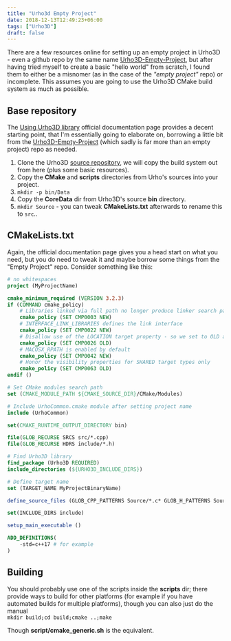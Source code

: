 ```yaml
---
title: "Urho3d Empty Project"
date: 2018-12-13T12:49:23+06:00
tags: ["Urho3D"]
draft: false
---
```


There are a few resources online for setting up an empty project in Urho3D - even a github repo by the same name [Urho3D-Empty-Project](https://github.com/ArnisLielturks/Urho3D-Empty-Project), but after having tried myself to create a basic "hello world" from scratch, I found them to either be a misnomer (as in the case of the _"empty project"_ repo) or incomplete. This assumes you are going to use the Urho3D CMake build system as much as possible.

<!--more-->

## Base repository
The [Using Urho3D library](https://urho3d.github.io/documentation/1.7/_using_library.html) official documentation page provides a decent starting point, that I'm essentially going to elaborate on, borrowing a little bit from the [Urho3D-Empty-Project](https://github.com/ArnisLielturks/Urho3D-Empty-Project) (which sadly is far more than an empty project) repo as needed.

1. Clone the Urho3D [source repository](https://github.com/urho3d/Urho3D), we will copy the build system out from here (plus some basic resources).
1. Copy the **CMake** and **scripts** directories from Urho's sources into your project.
1. ```mkdir -p bin/Data```
1. Copy the **CoreData** dir from Urho3D's source **bin** directory.
1. `mkdir Source` - you can tweak **CMakeLists.txt** afterwards to rename this to `src`..

## CMakeLists.txt
Again, the official documentation page gives you a head start on what you need, but you do need to tweak it and maybe borrow some things from the "Empty Project" repo. Consider something like this:
```cmake
# no whitespaces
project (MyProjectName)

cmake_minimum_required (VERSION 3.2.3)
if (COMMAND cmake_policy)
    # Libraries linked via full path no longer produce linker search paths
    cmake_policy (SET CMP0003 NEW)
    # INTERFACE_LINK_LIBRARIES defines the link interface
    cmake_policy (SET CMP0022 NEW)
    # Disallow use of the LOCATION target property - so we set to OLD as we still need it
    cmake_policy (SET CMP0026 OLD)
    # MACOSX_RPATH is enabled by default
    cmake_policy (SET CMP0042 NEW)
    # Honor the visibility properties for SHARED target types only
    cmake_policy (SET CMP0063 OLD)
endif ()

# Set CMake modules search path
set (CMAKE_MODULE_PATH ${CMAKE_SOURCE_DIR}/CMake/Modules)

# Include UrhoCommon.cmake module after setting project name
include (UrhoCommon)

set(CMAKE_RUNTIME_OUTPUT_DIRECTORY bin)

file(GLOB_RECURSE SRCS src/*.cpp)
file(GLOB_RECURSE HDRS include/*.h)

# Find Urho3D library
find_package (Urho3D REQUIRED)
include_directories (${URHO3D_INCLUDE_DIRS})

# Define target name
set (TARGET_NAME MyProjectBinaryName)

define_source_files (GLOB_CPP_PATTERNS Source/*.c* GLOB_H_PATTERNS Source/*.h* RECURSE GROUP)

set(INCLUDE_DIRS include)

setup_main_executable ()

ADD_DEFINITIONS(
    -std=c++17 # for example
)
```

## Building
You should probably use one of the scripts inside the **scripts** dir; there provide ways to build for other platforms (for example if you have automated builds for multiple platforms), though you can also just do the manual  
`mkdir build;cd build;cmake ..;make`  

Though **script/cmake_generic.sh** is the equivalent.
